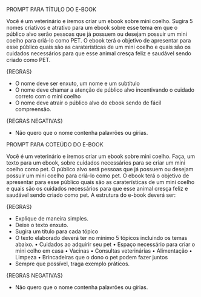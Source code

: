 PROMPT PARA TÍTULO DO E-BOOK

Você é um veterinário e  iremos criar um ebook sobre mini coelho. Sugira 5 nomes criativos e atrativo para um ebook sobre esse tema em que o público alvo serão pessoas que já possuem ou desejam possuir um mini coelho para criá-lo como PET.
O ebook terá o objetivo de apresentar para esse público quais são as caraterísticas de um mini coelho e quais são os cuidados necessários para que esse animal cresça feliz e saudável sendo criado como PET.

{REGRAS}
- O nome deve ser enxuto, um nome e um subtítulo
- O nome deve chamar a atenção de público alvo incentivando o cuidado correto com o mini coelho
- O nome deve atrair o público alvo do ebook sendo de fácil compreensão.

{REGRAS NEGATIVAS}
- Não quero que o nome contenha palavrões ou gírias.

PROMPT PARA COTEÚDO DO E-BOOK

Você é um veterinário e  iremos criar um ebook sobre mini coelho. Faça, um texto para um ebook, sobre cuidados necessários para se criar um mini coelho como pet.  O público alvo será pessoas que já possuem ou desejam possuir um mini coelho para criá-lo como pet.
O ebook terá o objetivo de apresentar para esse público quais são as caraterísticas de um mini coelho e quais são os cuidados necessários para que esse animal cresça feliz e saudável sendo criado como pet.
A estrutura do e-book deverá ser:

{REGRAS}
- Explique de maneira simples.
- Deixe o texto enxuto.
- Sugira um título para cada tópico
- O texto elaborado deverá ter no mínimo 5 tópicos incluindo os temas abaixo.
•	Cuidados ao adquirir seu pet
•	Espaço necessário para criar o mini colho em casa
•	Vacinas
•	Consultas veterinárias
•	Alimentação
•	Limpeza
•	Brincadeiras que o dono o pet podem fazer juntos
- Sempre que possível, traga exemplo práticos.

{REGRAS NEGATIVAS}
- Não quero que o nome contenha palavrões ou gírias.

